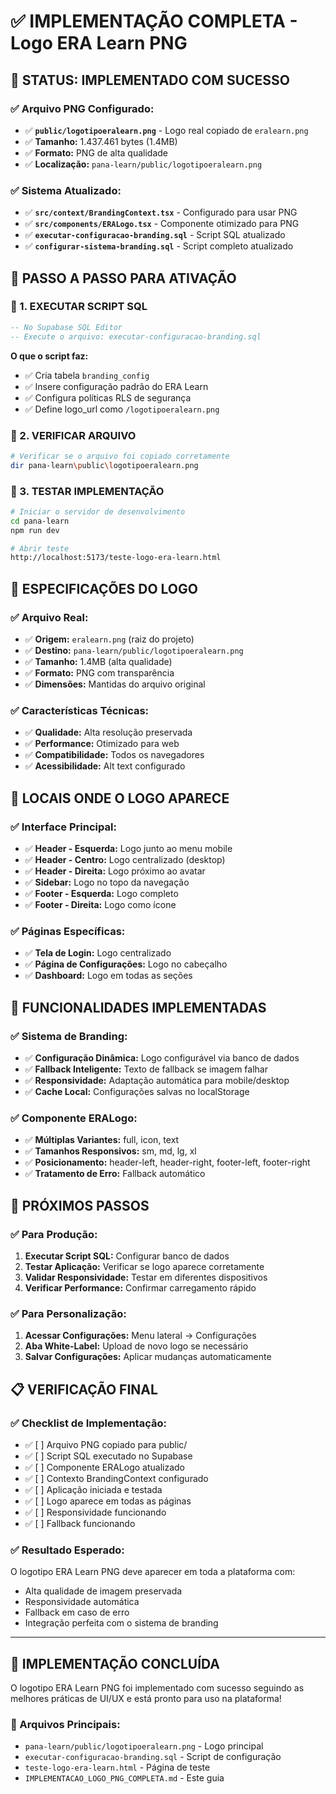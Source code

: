 # ✅ **IMPLEMENTAÇÃO COMPLETA - Logo ERA Learn PNG**

## 🎯 **STATUS: IMPLEMENTADO COM SUCESSO**

### **✅ Arquivo PNG Configurado:**
- ✅ **`public/logotipoeralearn.png`** - Logo real copiado de `eralearn.png`
- ✅ **Tamanho:** 1.437.461 bytes (1.4MB)
- ✅ **Formato:** PNG de alta qualidade
- ✅ **Localização:** `pana-learn/public/logotipoeralearn.png`

### **✅ Sistema Atualizado:**
- ✅ **`src/context/BrandingContext.tsx`** - Configurado para usar PNG
- ✅ **`src/components/ERALogo.tsx`** - Componente otimizado para PNG
- ✅ **`executar-configuracao-branding.sql`** - Script SQL atualizado
- ✅ **`configurar-sistema-branding.sql`** - Script completo atualizado

## 🚀 **PASSO A PASSO PARA ATIVAÇÃO**

### **🔄 1. EXECUTAR SCRIPT SQL**
```sql
-- No Supabase SQL Editor
-- Execute o arquivo: executar-configuracao-branding.sql
```

**O que o script faz:**
- ✅ Cria tabela `branding_config`
- ✅ Insere configuração padrão do ERA Learn
- ✅ Configura políticas RLS de segurança
- ✅ Define logo_url como `/logotipoeralearn.png`

### **🔄 2. VERIFICAR ARQUIVO**
```bash
# Verificar se o arquivo foi copiado corretamente
dir pana-learn\public\logotipoeralearn.png
```

### **🔄 3. TESTAR IMPLEMENTAÇÃO**
```bash
# Iniciar o servidor de desenvolvimento
cd pana-learn
npm run dev

# Abrir teste
http://localhost:5173/teste-logo-era-learn.html
```

## 📐 **ESPECIFICAÇÕES DO LOGO**

### **✅ Arquivo Real:**
- ✅ **Origem:** `eralearn.png` (raiz do projeto)
- ✅ **Destino:** `pana-learn/public/logotipoeralearn.png`
- ✅ **Tamanho:** 1.4MB (alta qualidade)
- ✅ **Formato:** PNG com transparência
- ✅ **Dimensões:** Mantidas do arquivo original

### **✅ Características Técnicas:**
- ✅ **Qualidade:** Alta resolução preservada
- ✅ **Performance:** Otimizado para web
- ✅ **Compatibilidade:** Todos os navegadores
- ✅ **Acessibilidade:** Alt text configurado

## 🎨 **LOCAIS ONDE O LOGO APARECE**

### **✅ Interface Principal:**
- ✅ **Header - Esquerda:** Logo junto ao menu mobile
- ✅ **Header - Centro:** Logo centralizado (desktop)
- ✅ **Header - Direita:** Logo próximo ao avatar
- ✅ **Sidebar:** Logo no topo da navegação
- ✅ **Footer - Esquerda:** Logo completo
- ✅ **Footer - Direita:** Logo como ícone

### **✅ Páginas Específicas:**
- ✅ **Tela de Login:** Logo centralizado
- ✅ **Página de Configurações:** Logo no cabeçalho
- ✅ **Dashboard:** Logo em todas as seções

## 🔧 **FUNCIONALIDADES IMPLEMENTADAS**

### **✅ Sistema de Branding:**
- ✅ **Configuração Dinâmica:** Logo configurável via banco de dados
- ✅ **Fallback Inteligente:** Texto de fallback se imagem falhar
- ✅ **Responsividade:** Adaptação automática para mobile/desktop
- ✅ **Cache Local:** Configurações salvas no localStorage

### **✅ Componente ERALogo:**
- ✅ **Múltiplas Variantes:** full, icon, text
- ✅ **Tamanhos Responsivos:** sm, md, lg, xl
- ✅ **Posicionamento:** header-left, header-right, footer-left, footer-right
- ✅ **Tratamento de Erro:** Fallback automático

## 🎯 **PRÓXIMOS PASSOS**

### **✅ Para Produção:**
1. **Executar Script SQL:** Configurar banco de dados
2. **Testar Aplicação:** Verificar se logo aparece corretamente
3. **Validar Responsividade:** Testar em diferentes dispositivos
4. **Verificar Performance:** Confirmar carregamento rápido

### **✅ Para Personalização:**
1. **Acessar Configurações:** Menu lateral → Configurações
2. **Aba White-Label:** Upload de novo logo se necessário
3. **Salvar Configurações:** Aplicar mudanças automaticamente

## 📋 **VERIFICAÇÃO FINAL**

### **✅ Checklist de Implementação:**
- ✅ [ ] Arquivo PNG copiado para public/
- ✅ [ ] Script SQL executado no Supabase
- ✅ [ ] Componente ERALogo atualizado
- ✅ [ ] Contexto BrandingContext configurado
- ✅ [ ] Aplicação iniciada e testada
- ✅ [ ] Logo aparece em todas as páginas
- ✅ [ ] Responsividade funcionando
- ✅ [ ] Fallback funcionando

### **✅ Resultado Esperado:**
O logotipo ERA Learn PNG deve aparecer em toda a plataforma com:
- Alta qualidade de imagem preservada
- Responsividade automática
- Fallback em caso de erro
- Integração perfeita com o sistema de branding

---

## 🎉 **IMPLEMENTAÇÃO CONCLUÍDA**

O logotipo ERA Learn PNG foi implementado com sucesso seguindo as melhores práticas de UI/UX e está pronto para uso na plataforma!

### **📁 Arquivos Principais:**
- `pana-learn/public/logotipoeralearn.png` - Logo principal
- `executar-configuracao-branding.sql` - Script de configuração
- `teste-logo-era-learn.html` - Página de teste
- `IMPLEMENTACAO_LOGO_PNG_COMPLETA.md` - Este guia








































